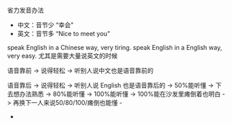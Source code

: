 
省力发音办法

- 中文：音节少 “幸会”
- 英文：音节多 “Nice to meet you”

speak English in a Chinese way, very tiring. speak English in a English way, very easy. 尤其是需要大量说英文的时候

语音靠前 -> 说得轻松 -> 听别人说中文也是语音靠前的

语音靠后 -> 说得轻松 -> 听别人说 English 也是语音靠后的 -> 50%能听懂 -> 下去想办法熟悉 -> 80%能听懂 -> 100%能听懂 -> 100%能在沙发里瘫倒着也明白 -> 再换下一人来说50/80/100/瘫倒也能懂 -






-
